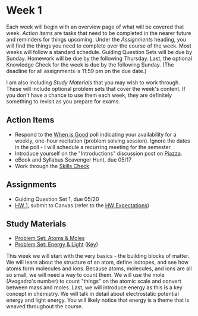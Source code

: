 # Week 1


Each week will begin with an overview page of what will be covered that week. _Action items_ are tasks that need to be completed in the nearer future and reminders for things upcoming.
Under the _Assignments_ heading, you will find the things you need to complete over the course of the week. Most weeks will follow a standard schedule. Guiding Question Sets will be due by Sunday. Homework will be due by the following Thursday. Last, the optional Knowledge Check for the week is due by the following Sunday. (The deadline for all assignments is 11:59 pm on the due date.)



I am also including _Study Materials_ that you may wish to work through. These will include optional problem sets that cover the week's content. If you don't have a chance to use them each week, they are definitely something to revisit as you prepare for exams.

## Action Items

- Respond to the [When is Good]() poll indicating your availability for a weekly, one-hour recitation (problem solving session). Ignore the dates in the poll - I will schedule a recurring meeting for the semester.
- Introduce yourself on the "Introductions" discussion post on [Piazza]().
- eBook and Syllabus Scavenger Hunt, due 05/17
- Work through the [Skills Check](https://courses.ed.science.psu.edu/chem110/skills-check.md)

## Assignments

- Guiding Question Set 1, due 05/20
- [HW 1](), submit to Canvas (refer to the [HW Expectations](https://media.ed.science.psu.edu/sites/media/ed/files/documents/homework_expectationswc_0.pdf))



## Study Materials

- [Problem Set: Atoms & Moles](https://media.ed.science.psu.edu/sites/media/ed/files/documents/3_problemset3_atomsmoles.pdf)
- [Problem Set: Energy & Light](https://media.ed.science.psu.edu/sites/media/ed/files/documents/4_problem_set_energylight.pdf) ([Key](https://media.ed.science.psu.edu/sites/media/ed/files/documents/problem_set_energylight_key.pdf))





This week we will start with the very basics - the building blocks of matter. We will learn about the structure of an atom, define isotopes, and see how atoms form molecules and ions. Because atoms, molecules, and ions are all so small, we will need a way to count them. We will use the mole (Avogadro's number) to count "things" on the atomic scale and convert between mass and moles. Last, we will introduce energy as this is a key concept in chemistry. We will talk in detail about electrostatic potential energy and light energy. You will likely notice that energy is a theme that is weaved throughout the course. 

<houck-math> </houck-math>

